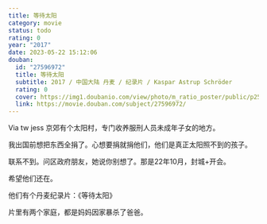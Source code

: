 ```yaml
---
title: 等待太阳
category: movie
status: todo
rating: 0
year: "2017"
date: 2023-05-22 15:12:06
douban:
  id: "27596972"
  title: 等待太阳
  subtitle: 2017 / 中国大陆 丹麦 / 纪录片 / Kaspar Astrup Schröder
  rating: 0
  cover: https://img1.doubanio.com/view/photo/m_ratio_poster/public/p2506904240.jpg
  link: https://movie.douban.com/subject/27596972/
---
```


Via tw jess 京郊有个太阳村，专门收养服刑人员未成年子女的地方。

我出国前想把东西全捐了。心想要捐就捐他们，他们是真正太阳照不到的孩子。

联系不到。问区政府朋友，她说你别想了。那是22年10月，封城+开会。

希望他们还在。

他们有个丹麦纪录片：《等待太阳》

片里有两个家庭，都是妈妈因家暴杀了爸爸。